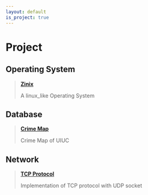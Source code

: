 ```yaml
---
layout: default
is_project: true
---
```


# Project

## Operating System

> [**Zinix**](https://rong-hash.github.io/zinix)
>
> A linux_like Operating System 

## Database 

> [**Crime Map**](https://rong-hash.github.io/crimemap)
>
> Crime Map of UIUC

## Network

> [**TCP Protocol**](https://rong-hash.github.io/protocol)
>
> Implementation of TCP protocol with UDP socket